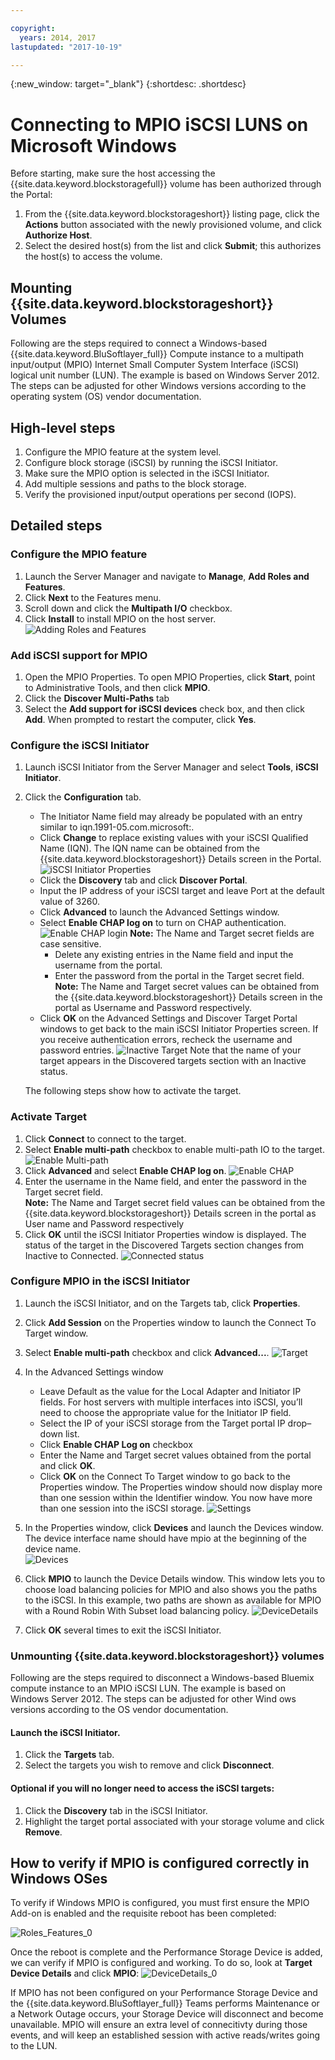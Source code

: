 ```yaml
---

copyright:
  years: 2014, 2017
lastupdated: "2017-10-19"

---
```

{:new_window: target="_blank"}
{:shortdesc: .shortdesc}

# Connecting to MPIO iSCSI LUNS on Microsoft Windows
Before starting, make sure the host accessing the {{site.data.keyword.blockstoragefull}} volume has been authorized through the Portal:

1. From the {{site.data.keyword.blockstorageshort}} listing page, click the **Actions** button associated with the newly provisioned volume, and click **Authorize Host**.
2. Select the desired host(s) from the list and click **Submit**; this authorizes the host(s) to access the volume.

## Mounting {{site.data.keyword.blockstorageshort}} Volumes

Following are the steps required to connect a Windows-based {{site.data.keyword.BluSoftlayer_full}} Compute instance to a multipath input/output (MPIO) Internet Small Computer System Interface (iSCSI) logical unit number (LUN). The example is based on Windows Server 2012. The steps can be adjusted for other Windows versions according to the operating system (OS) vendor documentation.

## High-level steps

1. Configure the MPIO feature at the system level.
2. Configure block storage (iSCSI) by running the iSCSI Initiator.
3. Make sure the MPIO option is selected in the iSCSI Initiator.
4. Add multiple sessions and paths to the block storage.
5. Verify the provisioned input/output operations per second (IOPS).

## Detailed steps

### Configure the MPIO feature

1. Launch the Server Manager and navigate to **Manage**, **Add Roles and Features**.
2. Click **Next** to the Features menu.
3. Scroll down and click the **Multipath I/O** checkbox.
4. Click **Install** to install MPIO on the host server.
![Adding Roles and Features](/images/Roles_Features.png)

### Add iSCSI support for MPIO

1. Open the MPIO Properties. To open MPIO Properties, click **Start**, point to Administrative Tools, and then click **MPIO**.
2. Click the **Discover Multi-Paths** tab
3. Select the **Add support for iSCSI devices** check box, and then click **Add**. When prompted to restart the computer, click **Yes**.

### Configure the iSCSI Initiator

1. Launch iSCSI Initiator from the Server Manager and select **Tools**, **iSCSI Initiator**.
2. Click the **Configuration** tab.
    - The Initiator Name field may already be populated with an entry similar to iqn.1991-05.com.microsoft:.
    - Click **Change** to replace existing values with your iSCSI Qualified Name (IQN). The IQN name can be obtained from the {{site.data.keyword.blockstorageshort}} Details screen in the Portal. 
    ![iSCSI Initiator Properties](/images/iSCSI.png)
    - Click the **Discovery** tab and click **Discover Portal**.
    - Input the IP address of your iSCSI target and leave Port at the default value of 3260. 
    - Click **Advanced** to launch the Advanced Settings window.
    - Select **Enable CHAP log on** to turn on CHAP authentication. 
    ![Enable CHAP login](/images/Advanced_0.png)
    **Note:** The Name and Target secret fields are case sensitive.
         - Delete any existing entries in the Name field and input the username from the portal.
         - Enter the password from the portal in the Target secret field.<br/>
         **Note:** The Name and Target secret values can be obtained from the {{site.data.keyword.blockstorageshort}} Details screen in the portal as Username and Password respectively.
    - Click **OK** on the Advanced Settings and Discover Target Portal windows to get back to the main iSCSI Initiator Properties screen. If you receive authentication errors, recheck the username and password entries. 
    ![Inactive Target](/images/Inactive_0.png)
    Note that the name of your target appears in the Discovered targets section with an Inactive status. 
    
    The following steps show how to activate the target.
    
### Activate Target
1. Click **Connect** to connect to the target.
2. Select **Enable multi-path** checkbox to enable multi-path IO to the target. 
![Enable Multi-path](/images/Connect_0.png)
3. Click **Advanced** and select **Enable CHAP log on**. 
![Enable CHAP](/images/chap_0.png)
4. Enter the username in the Name field, and enter the password in the Target secret field.<br/>
**Note:** The Name and Target secret field values can be obtained from the {{site.data.keyword.blockstorageshort}} Details screen in the portal as User name and Password respectively
5. Click **OK** until the iSCSI Initiator Properties window is displayed. The status of the target in the Discovered Targets section changes from Inactive to Connected. 
![Connected status](/images/Connected.png) 


### Configure MPIO in the iSCSI Initiator

1. Launch the iSCSI Initiator, and on the Targets tab, click **Properties**.
2. Click **Add Session** on the Properties window to launch the Connect To Target window.
3. Select **Enable multi-path** checkbox and click **Advanced...**.
  ![Target](/images/Target.png) 
  
4. In the Advanced Settings window
   - Leave Default as the value for the Local Adapter and Initiator IP fields. For host servers with multiple interfaces into iSCSI, you’ll need to choose the appropriate value for the Initiator IP field.
   - Select the IP of your iSCSI storage from the Target portal IP drop–down list.
   - Click **Enable CHAP Log on** checkbox
   - Enter the Name and Target secret values obtained from the portal and click **OK**.
   - Click **OK** on the Connect To Target window to go back to the Properties window. The Properties window should now display more than one session within the Identifier window. You now have more than one session into the iSCSI storage. 
   ![Settings](/images/Settings.png) 
   
5. In the Properties window, click **Devices** and launch the Devices window. The device interface name should have mpio at the beginning of the device name. <br/>
  ![Devices](/images/Devices.png) 
  
6. Click **MPIO** to launch the Device Details window. This window lets you to choose load balancing policies for MPIO and also shows you the paths to the iSCSI. In this example, two paths are shown as available for MPIO with a Round Robin With Subset load balancing policy.
  ![DeviceDetails](/images/DeviceDetails.png) 
  
7. Click **OK** several times to exit the iSCSI Initiator.

### Unmounting {{site.data.keyword.blockstorageshort}} volumes

Following are the steps required to disconnect a Windows-based Bluemix compute instance to an MPIO iSCSI LUN. The example is based on Windows Server 2012. The steps can be adjusted for other Wind
ows versions according to the OS vendor documentation.

#### Launch the iSCSI Initiator.

1. Click the **Targets** tab.
2. Select the targets you wish to remove and click **Disconnect**.

#### Optional if you will no longer need to access the iSCSI targets:

1. Click the **Discovery** tab in the iSCSI Initiator.
2. Highlight the target portal associated with your storage volume and click **Remove**.

## How to verify if MPIO is configured correctly in Windows OSes

To verify if Windows MPIO is configured, you must first ensure the MPIO Add-on is enabled and the requisite reboot has been completed:

![Roles_Features_0](/images/Roles_Features_0.png)

Once the reboot is complete and the Performance Storage Device is added, we can verify if MPIO is configured and working. To do so, look at **Target Device Details** and click **MPIO**:
![DeviceDetails_0](/images/DeviceDetails_0.png)

If MPIO has not been configured on your Performance Storage Device and the {{site.data.keyword.BluSoftlayer_full}} Teams performs Maintenance or a Network Outage occurs, your Storage Device will disconnect and become unavailable. MPIO will ensure an extra level of connecitivty during those events, and will keep an established session with active reads/writes going to the LUN.

